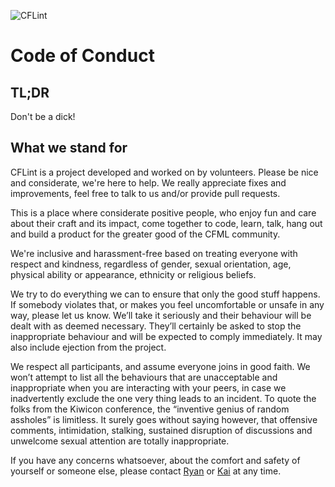 ![CFLint](/src/main/resources/CFLint-logo.jpg)

# Code of Conduct

## TL;DR

Don't be a dick!

## What we stand for

CFLint is a project developed and worked on by volunteers. Please be nice and considerate, we're here to help. We really appreciate fixes and improvements, feel free to talk to us and/or provide pull requests.

This is a place where considerate positive people, who enjoy fun and care about their craft and its impact, come together to code, learn, talk, hang out and build a product for the greater good of the CFML community.

We're inclusive and harassment-free based on treating everyone with respect and kindness, regardless of gender, sexual orientation, age, physical ability or appearance, ethnicity or religious beliefs.

We try to do everything we can to ensure that only the good stuff happens. If somebody violates that, or makes you feel uncomfortable or unsafe in any way, please let us know. We’ll take it seriously and their behaviour will be dealt with as deemed necessary. They’ll certainly be asked to stop the inappropriate behaviour and will be expected to comply immediately. It may also include ejection from the project.

We respect all participants, and assume everyone joins in good faith. We won’t attempt to list all the behaviours that are unacceptable and inappropriate when you are interacting with your peers, in case we inadvertently exclude the one very thing leads to an incident. To quote the folks from the Kiwicon conference, the “inventive genius of random assholes” is limitless. It surely goes without saying however, that offensive comments, intimidation, stalking, sustained disruption of discussions and unwelcome sexual attention are totally inappropriate.

If you have any concerns whatsoever, about the comfort and safety of yourself or someone else, please contact [Ryan](https://github.com/ryaneberly) or [Kai](https://github.com/TheRealAgentK) at any time.



